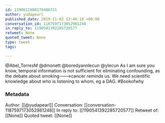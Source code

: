 ```yaml
---
id: 1190611088179486721
author: yudapearl
published_date: 2019-11-02 12:46:18 +00:00
conversation_id: 1187597173052981248
in_reply_to: 1190541392285720577
retweet: None
quoted_tweet: None
type: tweet
tags:

---
```


@Abel_TorresM @dmonett @boredyannlecun @ylecun As I am sure you know, temporal information is not sufficient for eliminating confounding, as the debate about smoking---&gt;cancer reminds us. We need scientific knowledge about who is listening to whom, eg a DAG. #Bookofwhy

### Metadata

Author: [[@yudapearl]]
Conversation: [[conversation-1187597173052981248]]
In reply to: [[1190541392285720577]]
Retweet of: [[None]]
Quoted tweet: [[None]]
